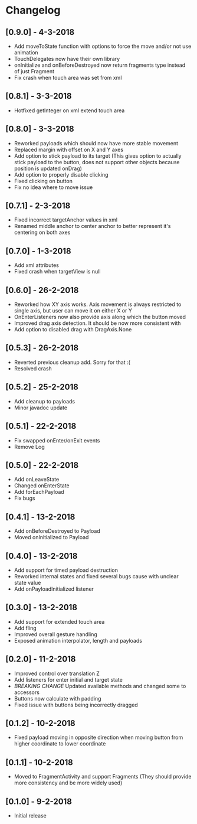 # Changelog

## [0.9.0] - 4-3-2018

* Add moveToState function with options to force the move and/or not use animation
* TouchDelegates now have their own library
* onInitialize and onBeforeDestroyed now return fragments type instead of just Fragment
* Fix crash when touch area was set from xml

## [0.8.1] - 3-3-2018

* Hotfixed getInteger on xml extend touch area

## [0.8.0] - 3-3-2018

* Reworked payloads which should now have more stable movement
* Replaced margin with offset on X and Y axes
* Add option to stick payload to its target (This gives option to actually stick payload to the button, does not support other objects because position is updated onDrag)
* Add option to properly disable clicking
* Fixed clicking on button
* Fix no idea where to move issue

## [0.7.1] - 2-3-2018

* Fixed incorrect targetAnchor values in xml
* Renamed middle anchor to center anchor to better represent it's centering on both axes

## [0.7.0] - 1-3-2018

* Add xml attributes
* Fixed crash when targetView is null

## [0.6.0] - 26-2-2018

* Reworked how XY axis works. Axis movement is always restricted to single axis, but user can move it on either X or Y
* OnEnterListeners now also provide axis along which the button moved
* Improved drag axis detection. It should be now more consistent with
* Add option to disabled drag with DragAxis.None

## [0.5.3] - 26-2-2018

* Reverted previous cleanup add. Sorry for that :(
* Resolved crash

## [0.5.2] - 25-2-2018

* Add cleanup to payloads
* Minor javadoc update

## [0.5.1] - 22-2-2018

* Fix swapped onEnter/onExit events
* Remove Log

## [0.5.0] - 22-2-2018

* Add onLeaveState
* Changed onEnterState
* Add forEachPayload
* Fix bugs

## [0.4.1] - 13-2-2018

* Add onBeforeDestroyed to Payload
* Moved onInitialized to Payload

## [0.4.0] - 13-2-2018

* Add support for timed payload destruction
* Reworked internal states and fixed several bugs cause with unclear state value
* Add onPayloadInitialized listener

## [0.3.0] - 13-2-2018

* Add support for extended touch area
* Add fling
* Improved overall gesture handling
* Exposed animation interpolator, length and payloads

## [0.2.0] - 11-2-2018

* Improved control over translation Z
* Add listeners for enter initial and target state
* *BREAKING CHANGE* Updated available methods and changed some to accessors
* Buttons now calculate with padding
* Fixed issue with buttons being incorrectly dragged

## [0.1.2] - 10-2-2018

* Fixed payload moving in opposite direction when moving button from higher coordinate to lower coordinate

## [0.1.1] - 10-2-2018

* Moved to FragmentActivity and support Fragments (They should provide more consistency and be more widely used)

## [0.1.0] - 9-2-2018

* Initial release
